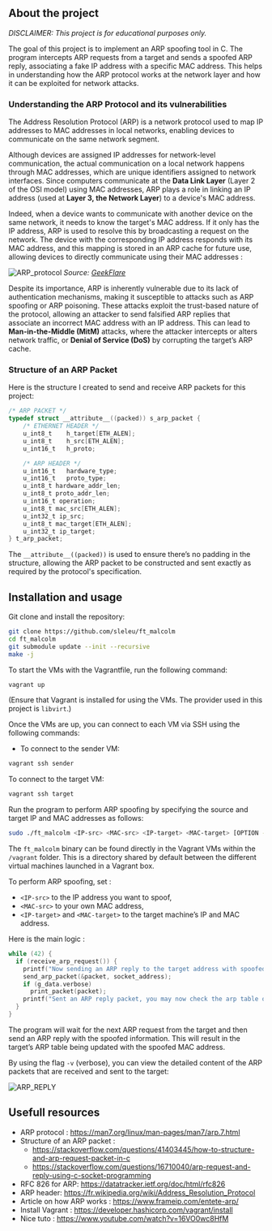 ## About the project

*DISCLAIMER: This project is for educational purposes only.*

The goal of this project is to implement an ARP spoofing tool in C. 
The program intercepts ARP requests from a target and sends a spoofed ARP reply, associating a fake IP address with a specific MAC address. 
This helps in understanding how the ARP protocol works at the network layer and how it can be exploited for network attacks.

### Understanding the ARP Protocol and its vulnerabilities

The Address Resolution Protocol (ARP) is a network protocol used to map IP addresses to MAC addresses in local networks, enabling devices to communicate on the same network segment.

Although devices are assigned IP addresses for network-level communication, the actual communication on a local network happens through MAC addresses, which are unique identifiers assigned to network interfaces. Since computers communicate at the **Data Link Layer** (Layer 2 of the OSI model) using MAC addresses, ARP plays a role in linking an IP address (used at **Layer 3, the Network Layer**) to a device's MAC address.

Indeed, when a device wants to communicate with another device on the same network, it needs to know the target's MAC address. If it only has the IP address, ARP is used to resolve this by broadcasting a request on the network. The device with the corresponding IP address responds with its MAC address, and this mapping is stored in an ARP cache for future use, allowing devices to directly communicate using their MAC addresses :

![ARP_protocol](https://github.com/user-attachments/assets/3c09a576-407d-4484-bec9-b76a7e10891c)
*Source: [GeekFlare](https://geekflare.com/fr/address-resolution-protocol/)*

Despite its importance, ARP is inherently vulnerable due to its lack of authentication mechanisms, making it susceptible to attacks such as ARP spoofing or ARP poisoning. These attacks exploit the trust-based nature of the protocol, allowing an attacker to send falsified ARP replies that associate an incorrect MAC address with an IP address. This can lead to **Man-in-the-Middle (MitM)** attacks, where the attacker intercepts or alters network traffic, or **Denial of Service (DoS)** by corrupting the target’s ARP cache.

### Structure of an ARP Packet

Here is the structure I created to send and receive ARP packets for this project:

```C
/* ARP PACKET */
typedef struct __attribute__((packed)) s_arp_packet {
    /* ETHERNET HEADER */
	u_int8_t	h_target[ETH_ALEN];
	u_int8_t    h_src[ETH_ALEN];
	u_int16_t   h_proto;

    /* ARP HEADER */
    u_int16_t   hardware_type;
    u_int16_t   proto_type;
    u_int8_t hardware_addr_len;
    u_int8_t proto_addr_len;
    u_int16_t operation;
    u_int8_t mac_src[ETH_ALEN];
    u_int32_t ip_src;
    u_int8_t mac_target[ETH_ALEN];
    u_int32_t ip_target;
} t_arp_packet;
```
The `__attribute__((packed))` is used to ensure there’s no padding in the structure, allowing the ARP packet to be constructed and sent exactly as required by the protocol's specification.


## Installation and usage

Git clone and install the repository:

```bash
git clone https://github.com/sleleu/ft_malcolm
cd ft_malcolm
git submodule update --init --recursive
make -j
```

To start the VMs with the Vagrantfile, run the following command:

```bash
vagrant up
```
(Ensure that Vagrant is installed for using the VMs. The provider used in this project is `libvirt`.)

Once the VMs are up, you can connect to each VM via SSH using the following commands:

- To connect to the sender VM:

```bash
vagrant ssh sender
```

To connect to the target VM:

```bash
vagrant ssh target
```

Run the program to perform ARP spoofing by specifying the source and target IP and MAC addresses as follows:

```bash
sudo ./ft_malcolm <IP-src> <MAC-src> <IP-target> <MAC-target> [OPTION -v -f]
```
The `ft_malcolm` binary can be found directly in the Vagrant VMs within the `/vagrant` folder. This is a directory shared by default between the different virtual machines launched in a Vagrant box.

To perform ARP spoofing, set :
- `<IP-src>` to the IP address you want to spoof,
- `<MAC-src>` to your own MAC address,
- `<IP-target>` and `<MAC-target>` to the target machine’s IP and MAC address.

Here is the main logic : 

```C
while (42) {
  if (receive_arp_request()) {
    printf("Now sending an ARP reply to the target address with spoofed source, please wait...\n");
    send_arp_packet(&packet, socket_address);
    if (g_data.verbose)
      print_packet(packet);
    printf("Sent an ARP reply packet, you may now check the arp table on the target.\n");
  }
}
```

The program will wait for the next ARP request from the target and then send an ARP reply with the spoofed information. This will result in the target’s ARP table being updated with the spoofed MAC address.


By using the flag `-v` (verbose), you can view the detailed content of the ARP packets that are received and sent to the target:

![ARP_REPLY](https://github.com/user-attachments/assets/2365d22c-3ce5-46eb-9b2c-ec5542b1bfb6)


## Usefull resources

- ARP protocol : https://man7.org/linux/man-pages/man7/arp.7.html
- Structure of an ARP packet : 
  - https://stackoverflow.com/questions/41403445/how-to-structure-and-arp-request-packet-in-c
  - https://stackoverflow.com/questions/16710040/arp-request-and-reply-using-c-socket-programming
- RFC 826 for ARP: https://datatracker.ietf.org/doc/html/rfc826
- ARP header: https://fr.wikipedia.org/wiki/Address_Resolution_Protocol
- Article on how ARP works : https://www.frameip.com/entete-arp/
- Install Vagrant : https://developer.hashicorp.com/vagrant/install
- Nice tuto : https://www.youtube.com/watch?v=16VO0wc8HfM
